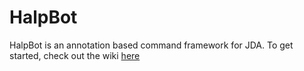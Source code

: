 # HalpBot

HalpBot is an annotation based command framework for JDA. To get started, check out the wiki [here](https://github.com/pumbas600/HalpBot/wiki/Installing-HalpBot)
